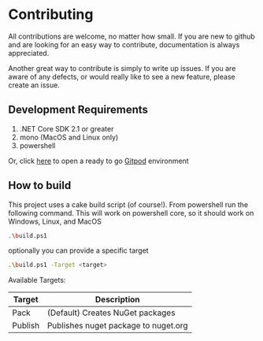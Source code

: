 # Contributing

All contributions are welcome, no matter how small. If you are new to github and are looking
for an easy way to contribute, documentation is always appreciated.

Another great way to contribute is simply to write up issues. If you are aware of any defects,
or would really like to see a new feature, please create an issue.

## Development Requirements

1. .NET Core SDK 2.1 or greater
2. mono (MacOS and Linux only)
3. powershell

Or, click [here](https://gitpod.io#https://github.com/cake-contrib/Cake.RepoVersion) to open a ready to go [Gitpod] environment

[Gitpod]: https://gitpod.io

## How to build

This project uses a cake build script (of course!). From powershell run the following command. This will work on
powershell core, so it should work on Windows, Linux, and MacOS

```bash
.\build.ps1
```

optionally you can provide a specific target


```bash
.\build.ps1 -Target <target>
```

Available Targets:

| Target    | Description                                |
| --------- | ------------------------------------------ |
| Pack      | (Default) Creates NuGet packages           |
| Publish   | Publishes nuget package to nuget.org       |

